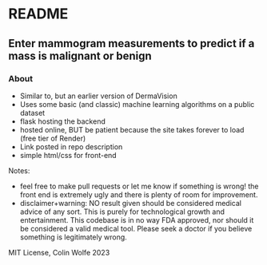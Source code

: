 # README

## Enter mammogram measurements to predict if a mass is malignant or benign

### About
+ Similar to, but an earlier version of DermaVision
+ Uses some basic (and classic) machine learning algorithms on a public dataset
+ flask hosting the backend
+ hosted online, BUT be patient because the site takes forever to load (free tier of Render)
+ Link posted in repo description
+ simple html/css for front-end

Notes:
+ feel free to make pull requests or let me know if something is wrong! the front end is extremely ugly and there is plenty of room for improvement.
+ disclaimer+warning: NO result given should be considered medical advice of any sort. This is purely for technological growth and entertainment. This codebase is in no way FDA approved, nor should it be considered a valid medical tool. Please seek a doctor if you believe something is legitimately wrong.

MIT License, Colin Wolfe 2023
